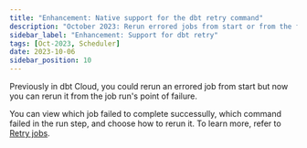 ```yaml
---
title: "Enhancement: Native support for the dbt retry command"
description: "October 2023: Rerun errored jobs from start or from the failure point"
sidebar_label: "Enhancement: Support for dbt retry"
tags: [Oct-2023, Scheduler]
date: 2023-10-06
sidebar_position: 10
---
```


Previously in dbt Cloud, you could rerun an errored job from start but now you can rerun it from the job run's point of failure. 

You can view which job failed to complete successully, which command failed in the run step, and choose how to rerun it. To learn more, refer to [Retry jobs](/docs/deploy/retry-jobs).


<Lightbox src="/img/docs/deploy/native-retry.gif" width="70%" title="Example of the Rerun options in dbt Cloud"/>
